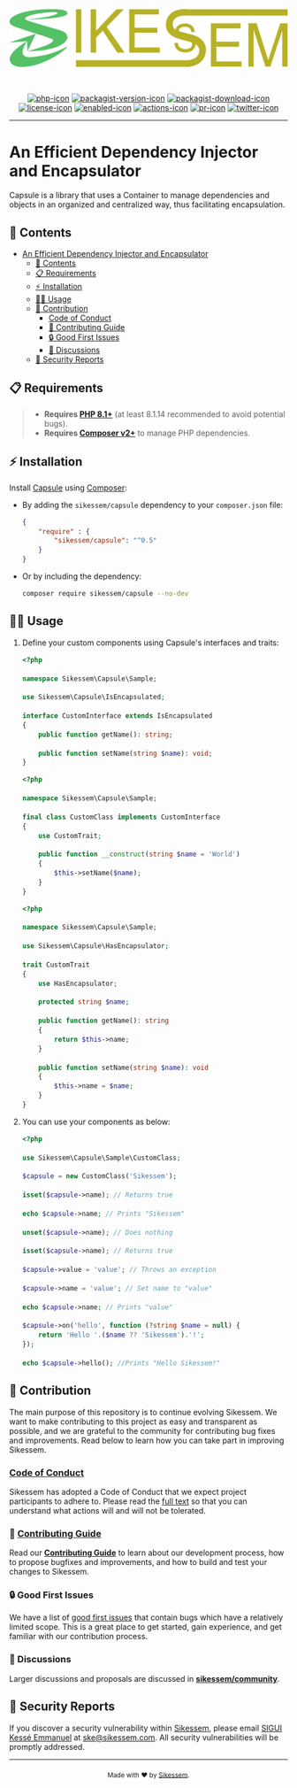 <div align="center">

[![sikessem-logo]][sikessem-link]

<br/>

[![php-icon]][php-link]
[![packagist-version-icon]][packagist-version-link]
[![packagist-download-icon]][packagist-download-link]
[![license-icon]][license-link]
[![enabled-icon]][enabled-link]
[![actions-icon]][actions-link]
[![pr-icon]][pr-link]
[![twitter-icon]][twitter-link]

</div>

[sikessem-logo]: https://github.com/sikessem/art/blob/HEAD/images/sikessem.svg
[sikessem-link]: https://github.com/sikessem "Sikessem"

[enabled-icon]: https://img.shields.io/badge/Capsule-enabled-brightgreen.svg?style=flat
[enabled-link]: https://github.com/sikessem/capsule "Capsule enabled"

[actions-icon]: https://github.com/sikessem/capsule/workflows/Tests/badge.svg
[actions-link]: https://github.com/sikessem/capsule/actions "Capsule status"

[php-icon]: https://img.shields.io/badge/PHP-ccc.svg?style=flat&logo=php
[php-link]:  https://github.com/sikessem/capsule/search?l=php "PHP code"

[packagist-version-icon]: https://img.shields.io/packagist/v/sikessem/capsule
[packagist-version-link]: https://packagist.org/packages/sikessem/capsule "Capsule Releases"

[packagist-download-icon]: https://img.shields.io/packagist/dt/sikessem/capsule
[packagist-download-link]: https://packagist.org/packages/sikessem/capsule "Capsule Downloads"

[pr-icon]: https://img.shields.io/badge/PRs-welcome-brightgreen.svg?color=brightgreen
[pr-link]: [contrib-link] "PRs welcome!"

[twitter-icon]: https://img.shields.io/twitter/follow/sikessem_tweets.svg?label=@Sikessem_tweets
[twitter-link]: https://twitter.com/intent/follow?screen_name=sikessem_tweets "Ping Sikessem"

[license-icon]: https://img.shields.io/badge/license-MIT-blue.svg
[license-link]: https://github.com/sikessem/capsule/blob/HEAD/LICENSE "Capsule License"
[conduct-link]: https://github.com/sikessem/capsule/blob/HEAD/CODE_OF_CONDUCT.md
[contrib-link]: https://github.com/sikessem/capsule/blob/HEAD/CONTRIBUTING.md
[discuss-link]: https://github.com/sikessem/community/discussions

***

# An Efficient Dependency Injector and Encapsulator

Capsule is a library that uses a Container to manage dependencies and objects in an organized and centralized way, thus facilitating encapsulation.

## 🔖 Contents

- [An Efficient Dependency Injector and Encapsulator](#an-efficient-dependency-injector-and-encapsulator)
  - [🔖 Contents](#-contents)
  - [📋 Requirements](#-requirements)
  - [⚡️ Installation](#️-installation)
  - [🧑‍💻 Usage](#-usage)
  - [👏 Contribution](#-contribution)
    - [Code of Conduct](#code-of-conduct)
    - [👥 Contributing Guide](#-contributing-guide)
    - [🔒️ Good First Issues](#️-good-first-issues)
    - [💬 Discussions](#-discussions)
  - [🔐 Security Reports](#-security-reports)

## 📋 Requirements

> - **Requires [PHP 8.1+](https://php.net/releases/)** (at least 8.1.14 recommended to avoid potential bugs).
> - **Requires [Composer v2+](https://getcomposer.org/)** to manage PHP dependencies.

## ⚡️ Installation

Install [Capsule](https://packagist.org/packages/sikessem/capsule) using [Composer](https://getcomposer.org/):

- By adding the `sikessem/capsule` dependency to your `composer.json` file:

    ```json
    {
        "require" : {
            "sikessem/capsule": "^0.5"
        }
    }
    ```

- Or by including the dependency:

    ```bash
    composer require sikessem/capsule --no-dev
    ```

## 🧑‍💻 Usage

1. Define your custom components using Capsule's interfaces and traits:

    ```php
    <?php

    namespace Sikessem\Capsule\Sample;

    use Sikessem\Capsule\IsEncapsulated;

    interface CustomInterface extends IsEncapsulated
    {
        public function getName(): string;

        public function setName(string $name): void;
    }
    ```

    ```php
    <?php

    namespace Sikessem\Capsule\Sample;

    final class CustomClass implements CustomInterface
    {
        use CustomTrait;

        public function __construct(string $name = 'World')
        {
            $this->setName($name);
        }
    }
    ```

    ```php
    <?php

    namespace Sikessem\Capsule\Sample;

    use Sikessem\Capsule\HasEncapsulator;

    trait CustomTrait
    {
        use HasEncapsulator;

        protected string $name;

        public function getName(): string
        {
            return $this->name;
        }

        public function setName(string $name): void
        {
            $this->name = $name;
        }
    }
    ```

2. You can use your components as below:

    ```php
    <?php

    use Sikessem\Capsule\Sample\CustomClass;

    $capsule = new CustomClass('Sikessem');

    isset($capsule->name); // Returns true

    echo $capsule->name; // Prints "Sikessem"

    unset($capsule->name); // Does nothing

    isset($capsule->name); // Returns true

    $capsule->value = 'value'; // Throws an exception

    $capsule->name = 'value'; // Set name to "value"

    echo $capsule->name; // Prints "value"

    $capsule->on('hello', function (?string $name = null) {
        return 'Hello '.($name ?? 'Sikessem').'!';
    });

    echo $capsule->hello(); //Prints "Hello Sikessem!"
    ```

## 👏 Contribution

The main purpose of this repository is to continue evolving Sikessem. We want to make contributing to this project as easy and transparent as possible, and we are grateful to the community for contributing bug fixes and improvements. Read below to learn how you can take part in improving Sikessem.

### [Code of Conduct][conduct-link]

Sikessem has adopted a Code of Conduct that we expect project participants to adhere to.
Please read the [full text][conduct-link] so that you can understand what actions will and will not be tolerated.

### 👥 [Contributing Guide][contrib-link]

Read our [**Contributing Guide**][contrib-link] to learn about our development process, how to propose bugfixes and improvements, and how to build and test your changes to Sikessem.

### 🔒️ Good First Issues

We have a list of [good first issues][gfi] that contain bugs which have a relatively limited scope. This is a great place to get started, gain experience, and get familiar with our contribution process.

[gfi]: https://github.com/sikessem/capsule/labels/good%20first%20issue

### 💬 Discussions

Larger discussions and proposals are discussed in [**sikessem/community**][discuss-link].

## 🔐 Security Reports

If you discover a security vulnerability within [Sikessem](https://sikessem.com), please email [SIGUI Kessé Emmanuel](https://github.com/siguikesse) at [ske@sikessem.com](mailto:ske@sikessem.com). All security vulnerabilities will be promptly addressed.

***

<div align="center"><sub>Made with ❤︎ by <a href="https://twitter.com/sikessem_tweets">Sikessem</a>.</sub></div>
